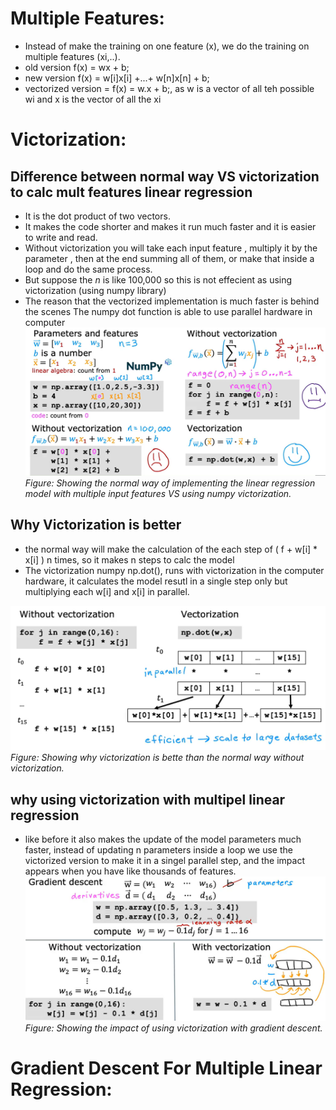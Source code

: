 # Multiple Features:
- Instead of make the training on one feature (x), we do the training on multiple features (xi,..).
- old version f(x) = wx + b;
- new version f(x) = w[i]x[i] +...+ w[n]x[n] + b;
- vectorized version = f(x) = w.x + b;, as w is a vector of all teh possible wi and x is the vector of all the xi
# Victorization:
## Difference between normal way VS victorization to calc mult features linear regression
- It is the dot product of two vectors.
- It makes the code shorter and makes it run much faster and it is easier to write and read.
- Without victorization you will take each input feature , multiply it by the parameter , then at the end summing all of them, or make that inside a loop and do the same process.
- But suppose the *n* is like 100,000 so this is not effecient as using victorization (using numpy library)
- The reason that the vectorized implementation is much faster is behind the scenes The numpy dot function is able to use parallel hardware in computer
![Victorization using numpy](/Images/NumpyVictorization.png)
*Figure: Showing the normal way of implementing the linear regression model with multiple input features VS using numpy victorization.*

## Why Victorization is better
- the normal way will make the calculation of the each step of ( f + w[i] * x[i] ) n times, so it makes n steps to calc the model
- The victorization numpy np.dot(), runs with victorization in the computer hardware, it calculates the model resutl in a single step only but multiplying each w[i] and x[i] in parallel.  

![Without Victorization VS Victorization behind the scenes](/Images/VictorizationBehindTheScenes.png)
*Figure: Showing why victorization is bette than the normal way without victorization.*

## why using victorization with multipel linear regression
- like before it also makes the update of the model parameters much faster, instead of updating n parameters inside a loop we use the victorized version to make it in a singel parallel step, and the impact appears when you have like thousands of features.
![Gradient Descent using victorization](/Images/GradientDescentWithVictorization.png)
*Figure: Showing the impact of using victorization with gradient descent.*
# Gradient Descent For Multiple Linear Regression:
